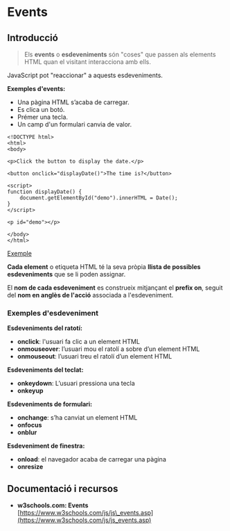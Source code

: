 # Events

## Introducció

> Els **events** o **esdeveniments** són "coses" que passen als elements HTML quan el visitant interacciona amb ells.

JavaScript pot "reaccionar" a aquests esdeveniments.

**Exemples d'events:**

* Una pàgina HTML s’acaba de carregar.
* Es clica un botó.
* Prémer una tecla.
* Un camp d'un formulari canvia de valor.

```markup
<!DOCTYPE html>
<html>
<body>

<p>Click the button to display the date.</p>

<button onclick="displayDate()">The time is?</button>

<script>
function displayDate() {
    document.getElementById("demo").innerHTML = Date();
}
</script>

<p id="demo"></p>

</body>
</html>
```

[Exemple](https://www.w3schools.com/js/tryit.asp?filename=tryjs_events1)

**Cada element** o etiqueta HTML té la seva pròpia **llista de possibles esdeveniments** que se li poden assignar.

El **nom de cada esdeveniment** es construeix mitjançant el **prefix on**, seguit del **nom en anglès de l'acció** associada a l'esdeveniment.

### **Exemples d'esdeveniment**

**Esdeveniments del ratotí:**

* **onclick**: l'usuari fa clic a un element HTML
* **onmouseover**: l’usuari mou el ratolí a sobre d’un element HTML
* **onmouseout**: l’usuari treu el ratolí d’un element HTML

**Esdeveniments del teclat:**

* **onkeydown**: L’usuari pressiona una tecla
* **onkeyup**

**Esdeveniments de formulari:** 

* **onchange**: s’ha canviat un element HTML
* **onfocus**
* **onblur**

**Esdeveniment de finestra:**

* **onload**: el navegador acaba de carregar una pàgina
* **onresize**

## Documentació i recursos

* **w3schools.com: Events** [https://www.w3schools.com/js/js\_events.asp](https://www.w3schools.com/js/js_events.asp)

